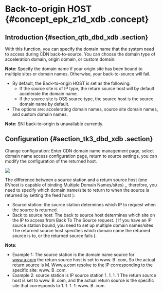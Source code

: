 # Back-to-origin HOST {#concept_epk_z1d_xdb .concept}

## Introduction {#section_qtb_dbd_xdb .section}

With this function, you can specify the domain name that the system need to access during CDN back-to-source. You can choose the domain type of acceleration domain, origin domain, or custom domain.

**Note:** Specify the domain name if your origin site has been bound to multiple sites or domain names. Otherwise, your back-to-source will fail.

-   By default, the Back-to-origin HOST is set as the following:
    -   If the source site is of IP type, the return source host will by default accelerate the domain name.
    -   If the source site is OSS source type, the source host is the source domain name by default.
-   The options are: accelerating domain names, source site domain names, and custom domain names.

**Note:** SNI back-to-origin is unavailable currently.

## Configuration {#section_tk3_dbd_xdb .section}

Change configuration: Enter CDN domain name management page, select domain name access configuration page, return to source settings, you can modify the configuration of the returned host.

![](http://static-aliyun-doc.oss-cn-hangzhou.aliyuncs.com/assets/img/5145/155627305345609_en-US.png)

The difference between a source station and a return source host \(one IP/host is capable of binding Multiple Domain Names/sites\) ,, therefore, you need to specify which domain name/site to return to when the source is returned by setting the feed host \):

-   Source station: the source station determines which IP to request when the source is returned.
-   Back to source host: The back to source host determines which site on the IP to access from Back To The Source request. \( If you have an IP source station bound, you need to set up multiple domain names/sites The returned source host specifies which domain name the returned source is to, or the returned source fails \).

**Note:** 

-   Example 1: The source station is the domain name source for www.a.com the return source host is set to www. B .com, So the actual return source is M. Www.a.com resolve to the IP corresponding to the specific site: www. B .com.
-   Example 2: source station is IP source station 1. 1. 1. 1 The return source host is set to www. B .com, and the actual return source is the specific site that corresponds to 1. 1. 1. 1: www. B .com.

